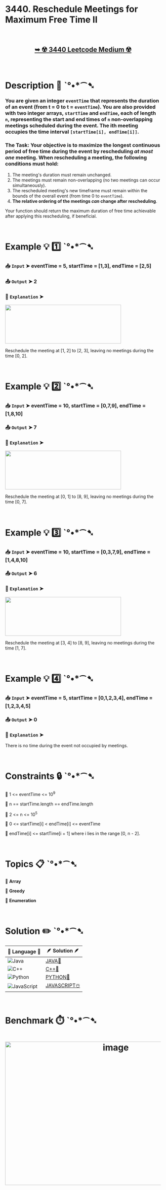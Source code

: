 # 3440. Reschedule Meetings for Maximum Free Time II

</br>

<h2 align="center"> 

<a href="https://leetcode.com/problems/reschedule-meetings-for-maximum-free-time-ii/description/?envType=daily-question&envId=2025-07-10"><strong>➥ ☢️ 3440 Leetcode Medium ☢️ </strong></a>
</h2>

</br>

# Description 📜 ˋ°•*⁀➷

### You are given an integer `eventTime` that represents the duration of an event (from t = 0 to t = `eventTime`). You are also provided with two integer arrays, `startTime` and `endTime`, each of length `n`, representing the start and end times of `n` non-overlapping meetings scheduled during the event. The ith meeting occupies the time interval `[startTime[i], endTime[i]]`.

### The Task: Your objective is to maximize the longest continuous period of free time during the event by rescheduling *at most one* meeting. When rescheduling a meeting, the following conditions must hold:

1. The meeting's duration must remain unchanged.
2. The meetings must remain non-overlapping (no two meetings can occur simultaneously).
3. The rescheduled meeting's new timeframe must remain within the bounds of the overall event (from time 0 to `eventTime`).
4. **The relative ordering of the meetings *can* change after rescheduling**.

Your function should return the maximum duration of free time achievable after applying this rescheduling, if beneficial.

</br>

# Example 💡 1️⃣ ˋ°•*⁀➷

  ### 📥 `Input`  ➤ eventTime = 5, startTime = [1,3], endTime = [2,5]

  ### 📤 `Output`  ➤ 2

  ### 🔦 `Explanation`  ➤

<img src="https://github.com/user-attachments/assets/5fd5e5af-076b-4cb5-b8d4-c32ab6784963" width="375" height="125"/>

Reschedule the meeting at [1, 2] to [2, 3], leaving no meetings during the time [0, 2].

</br>

# Example 💡 2️⃣ ˋ°•*⁀➷

  ### 📥 `Input` ➤ eventTime = 10, startTime = [0,7,9], endTime = [1,8,10]

  ### 📤 `Output`  ➤ 7

  ### 🔦 `Explanation` ➤

<img src="https://github.com/user-attachments/assets/7d47fa74-8767-4a6a-8662-9c6a6de567cc" width="375" height="125"/>

Reschedule the meeting at [0, 1] to [8, 9], leaving no meetings during the time [0, 7].

</br>

# Example 💡 3️⃣ ˋ°•*⁀➷

  ### 📥 `Input` ➤ eventTime = 10, startTime = [0,3,7,9], endTime = [1,4,8,10]

  ### 📤 `Output`  ➤ 6

  ### 🔦 `Explanation` ➤

<img src="https://github.com/user-attachments/assets/83015911-a0c1-4da6-9361-81c3d0903f65" width="375" height="125"/>

Reschedule the meeting at [3, 4] to [8, 9], leaving no meetings during the time [1, 7].

</br>

# Example 💡 4️⃣ ˋ°•*⁀➷

  ### 📥 `Input` ➤ eventTime = 5, startTime = [0,1,2,3,4], endTime = [1,2,3,4,5]

  ### 📤 `Output`  ➤ 0

  ### 🔦 `Explanation` ➤

There is no time during the event not occupied by meetings.

</br>

# Constraints 🔒 ˋ°•*⁀➷

🔹 1 <= eventTime <= 10<sup>9</sup> </br>

🔹 n == startTime.length == endTime.length </br>

🔹 2 <= n <= 10<sup>5</sup> </br>

🔹 0 <= startTime[i] < endTime[i] <= eventTime </br>

🔹 endTime[i] <= startTime[i + 1] where i lies in the range [0, n - 2]. </br>

</br>

# Topics 📋 ˋ°•*⁀➷

🔸 **Array**  </br>

🔸 **Greedy**  </br>

🔸 **Enumeration**  </br>

</br>

# Solution ✏️ ˋ°•*⁀➷

| 📒 Language 📒  | 🪶 Solution 🪶 |
| ------------- | ------------- |
|  ![Java](https://img.shields.io/badge/java-%23ED8B00.svg?style=for-the-badge&logo=openjdk&logoColor=white)  | [JAVA🍁](https://github.com/Prakhar-002/LEETCODE/blob/main/%F0%9F%8D%84%20Daily%20Challenge%202025%20%F0%9F%8D%B3/%F0%9F%94%AC%20Examine%20Thoroughly%20%F0%9F%A7%AC/07%20July%20%F0%9F%8D%B9/10%20-%2007%20-%202025%20---%203440.%20Reschedule%20Meetings%20for%20Maximum%20Free%20Time%20II%20%E2%98%83%EF%B8%8F%20%F0%9F%8D%81%20%F0%9F%8D%B0%20%F0%9F%8E%B2/%F0%9F%8D%81JAVA%20-%203440.%20Reschedule%20Meetings%20for%20Maximum%20Free%20Time%20II.java) |
|  ![C++](https://img.shields.io/badge/c++-%2300599C.svg?style=for-the-badge&logo=c%2B%2B&logoColor=white)  | [C++🎲](https://github.com/Prakhar-002/LEETCODE/blob/main/%F0%9F%8D%84%20Daily%20Challenge%202025%20%F0%9F%8D%B3/%F0%9F%94%AC%20Examine%20Thoroughly%20%F0%9F%A7%AC/07%20July%20%F0%9F%8D%B9/10%20-%2007%20-%202025%20---%203440.%20Reschedule%20Meetings%20for%20Maximum%20Free%20Time%20II%20%E2%98%83%EF%B8%8F%20%F0%9F%8D%81%20%F0%9F%8D%B0%20%F0%9F%8E%B2/%F0%9F%8E%B2CPP%20-%203440.%20Reschedule%20Meetings%20for%20Maximum%20Free%20Time%20II.cpp)  |
|  ![Python](https://img.shields.io/badge/python-3670A0?style=for-the-badge&logo=python&logoColor=ffdd54)    | [PYTHON🍰](https://github.com/Prakhar-002/LEETCODE/blob/main/%F0%9F%8D%84%20Daily%20Challenge%202025%20%F0%9F%8D%B3/%F0%9F%94%AC%20Examine%20Thoroughly%20%F0%9F%A7%AC/07%20July%20%F0%9F%8D%B9/10%20-%2007%20-%202025%20---%203440.%20Reschedule%20Meetings%20for%20Maximum%20Free%20Time%20II%20%E2%98%83%EF%B8%8F%20%F0%9F%8D%81%20%F0%9F%8D%B0%20%F0%9F%8E%B2/%F0%9F%8D%B0PYTHON%20-%203440.%20Reschedule%20Meetings%20for%20Maximum%20Free%20Time%20II.py) |
| ![JavaScript](https://img.shields.io/badge/javascript-%23323330.svg?style=for-the-badge&logo=javascript&logoColor=%23F7DF1E)   | [JAVASCRIPT☃️](https://github.com/Prakhar-002/LEETCODE/blob/main/%F0%9F%8D%84%20Daily%20Challenge%202025%20%F0%9F%8D%B3/%F0%9F%94%AC%20Examine%20Thoroughly%20%F0%9F%A7%AC/07%20July%20%F0%9F%8D%B9/10%20-%2007%20-%202025%20---%203440.%20Reschedule%20Meetings%20for%20Maximum%20Free%20Time%20II%20%E2%98%83%EF%B8%8F%20%F0%9F%8D%81%20%F0%9F%8D%B0%20%F0%9F%8E%B2/%E2%98%83%EF%B8%8FJAVASCRIPT%20-%203440.%20Reschedule%20Meetings%20for%20Maximum%20Free%20Time%20I.js) |

</br>

# Benchmark ⏱️ ˋ°•*⁀➷

<h1  align="center" > 

<img alt="image" src="https://github.com/user-attachments/assets/d71c535f-fb3b-4c04-a609-04d68e37aca5" width = "700px" height="462px" />

</h1>
